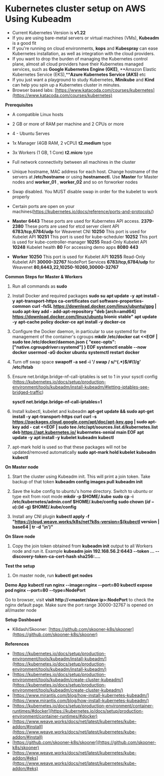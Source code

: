 # Kubernetes cluster setup on AWS Using Kubeadm

- Current Kubernetes Version is **v1.22**
- If you are using bare-metal servers or virtual machines (VMs), **Kubeadm** is a good fit
- If you&#39;re running on cloud environments, **kops** and **Kubespray** can ease Kubernetes installation, as well as integration with the cloud providers.
- If you want to drop the burden of managing the Kubernetes control plane, almost all cloud providers have their Kubernetes managed services, such as **Google Kubernetes Engine (GKE)**, **Amazon Elastic Kubernetes Service (EKS),****Azure Kubernetes Service (AKS)** etc
- If you just want a playground to study Kubernetes, **Minikube** and **Kind** can help you spin up a Kubernetes cluster in minutes.
- Browser based labs: [https://www.katacoda.com/courses/kubernetes](https://www.katacoda.com/courses/kubernetes)

**Prerequisites**

 - A compatible Linux hosts
 - 2 GB or more of RAM per machine and 2 CPUs or more
 - 4 - Ubuntu Serves
 - 1x Manager (4GB RAM, 2 vCPU) **t2.medium** type
 - 3x Workers (1 GB, 1 Core) **t2.micro** type
 - Full network connectivity between all machines in the cluster
 - Unique hostname, MAC address for each host. Change hostname of the servers at **/etc/hostname** or using **hostnamectl.** Use **Master** for Master nodes and **worker\_01** , **worker\_02** and so on forworker nodes
 - Swap disabled. You MUST disable swap in order for the kubelet to work properly
 - Certain ports are open on your machines(https://kubernetes.io/docs/reference/ports-and-protocols/)
 - **Master**
   **6443** These ports are used for Kubernetes API access.
   **2379-2380** These ports are used for etcd server client API
   **6783/tcp,6784/udp** for Weavenet CNI
   **10250** This port is used for Kubelet API
   **10251** This port is used for kube-scheduler
   **10252** This port is used for kube-controller-manager
   **10255** Read-Only Kubelet API
   **10248** Kubelet health
   **80** For accessing demo apps
   **8080**
   **443**

- **Worker**
  **10250** This port is used for Kubelet API
  **10255** Read-Only Kubelet API
  **30000-32767** NodePort Services
  **6783/tcp,6784/udp** for Weavenet
  **80,6443,22,10250-10260,30000-32767**


**Common Steps for Master &amp; Workers**

1. Run all commands as **sudo**
2. Install Docker and required packages
	**sudo su**
	**apt update -y**
	**apt install -y apt-transport-https ca-certificates curl software-properties-common**
	**curl -fsSL https://download.docker.com/linux/ubuntu/gpg | sudo apt-key add -**
	**add-apt-repository &quot;deb [arch=amd64] https://download.docker.com/linux/ubuntu bionic stable&quot;**
	**apt update -y**
	**apt-cache policy docker-ce**
	**apt install -y docker-ce**
1. Configure the Docker daemon, in particular to use systemd for the management of the container&#39;s cgroups
	**mkdir /etc/docker
	cat <<EOF | sudo tee /etc/docker/daemon.json
	{
	  "exec-opts": ["native.cgroupdriver=systemd"]
	}
	EOF**
	**systemctl enable --now docker**
	**usermod -aG docker ubuntu**
	**systemctl restart docker**
1. Turn off swap space
	**swapoff -a**
	**sed -i &#39;/ swap / s/^\(.\*\)$/#\1/g&#39; /etc/fstab**

1. Ensure net.bridge.bridge-nf-call-iptables is set to 1 in your sysctl config
	(https://kubernetes.io/docs/setup/production-environment/tools/kubeadm/install-kubeadm/#letting-iptables-see-bridged-traffic)

	**sysctl net.bridge.bridge-nf-call-iptables=1**

1. Install kubectl, kubelet and kubeadm
	**apt-get update &amp;&amp; sudo apt-get install -y apt-transport-https curl**
	**curl -s https://packages.cloud.google.com/apt/doc/apt-key.gpg | sudo apt-key add -**
	**cat <<EOF | sudo tee /etc/apt/sources.list.d/kubernetes.list
	deb https://apt.kubernetes.io/ kubernetes-xenial main
	EOF**
	**apt update -y**
	**apt install -y kubelet kubeadm kubectl**
1. apt-mark hold is used so that these packages will not be updated/removed automatically
    **sudo apt-mark hold kubelet kubeadm kubectl**

**On Master node**

1. Start the cluster using Kubeadm init. This will print a join token. Take backup of that token
	**kubeadm config images pull**
	**kubeadm init**

1. Save the kube config to ubuntu&#39;s home directory. Switch to ubuntu or type exit from root mode
	**mkdir -p $HOME/.kube**
	**sudo cp -i /etc/kubernetes/admin.conf $HOME/.kube/config**
	**sudo chown $(id -u):$(id -g) $HOME/.kube/config**

1. Install any CNI plugin
	**kubectl apply -f &quot;https://cloud.weave.works/k8s/net?k8s-version=$(kubectl version | base64 | tr -d &#39;\n&#39;)&quot;**

**On Slave node**
1. Copy the join token obtained from **kubeadm init** output to all Workers node and run it. Example
   **kubeadm join 192.168.56.2:6443 --token … --discovery-token-ca-cert-hash sha256:….**

**Test the setup**

1. On master node, run
	**kubectl get nodes**

**Demo App**
	**kubectl run nginx --image=nginx --port=80
	 kubectl expose pod nginx --port=80 --type=NodePort**

Go to browser, visit **visit http://<master/slave ip>:NodePort** to check the nginx default page. Make sure the port range 30000-32767 is opened on all/master node

**Setup Dashboard**

- K8dash/Skooner: [https://github.com/skooner-k8s/skooner](https://github.com/skooner-k8s/skooner)

**References**

- [https://kubernetes.io/docs/setup/production-environment/tools/kubeadm/install-kubeadm/](https://kubernetes.io/docs/setup/production-environment/tools/kubeadm/install-kubeadm/)
- [https://kubernetes.io/docs/setup/production-environment/tools/kubeadm/create-cluster-kubeadm/](https://kubernetes.io/docs/setup/production-environment/tools/kubeadm/create-cluster-kubeadm/)
- [https://www.mirantis.com/blog/how-install-kubernetes-kubeadm/](https://www.mirantis.com/blog/how-install-kubernetes-kubeadm/)
- [https://kubernetes.io/docs/setup/production-environment/container-runtimes/#docker](https://kubernetes.io/docs/setup/production-environment/container-runtimes/#docker)
- [https://www.weave.works/docs/net/latest/kubernetes/kube-addon/#install](https://www.weave.works/docs/net/latest/kubernetes/kube-addon/#install)
- [https://github.com/skooner-k8s/skooner](https://github.com/skooner-k8s/skooner)
- [https://www.weave.works/docs/net/latest/kubernetes/kube-addon/#eks](https://www.weave.works/docs/net/latest/kubernetes/kube-addon/#eks)
